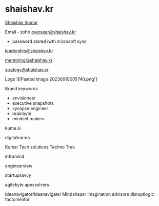 # shaishav.kr
[Shaishav Kumar](https://blog.shaishav.kr)

Email - zoho 
overseer@shaishav.kr
 - password stored iwth microsoft sync



leadership@shaishav.kr

mentoring@shaishav.kr

strategy@shaishav.kr



Logo
![[Pasted image 20230619005740.png]]


Brand keywords
- envisioneer
- executive snapshots
- synapse engineer
- brainbyte
- mindset makers

kuma.ai

digitalkarma


Kumar Tech solutions
Techno Trek

inframind

engineerview

startupsavvy

agilebyte
apexsolvers

ideanavigator/ideanavigate/
Mindshaper
imagination advisors
disruptlogic
factomentor
